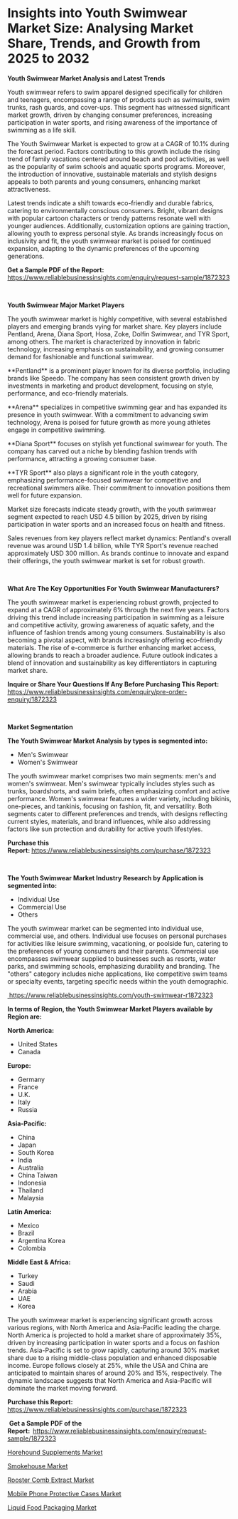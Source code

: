 <p><h1>Insights into Youth Swimwear Market Size: Analysing Market Share, Trends, and Growth from 2025 to 2032</h1></p><p><strong>Youth Swimwear Market Analysis and Latest Trends</strong></p>
<p><p>Youth swimwear refers to swim apparel designed specifically for children and teenagers, encompassing a range of products such as swimsuits, swim trunks, rash guards, and cover-ups. This segment has witnessed significant market growth, driven by changing consumer preferences, increasing participation in water sports, and rising awareness of the importance of swimming as a life skill.</p><p>The Youth Swimwear Market is expected to grow at a CAGR of 10.1% during the forecast period. Factors contributing to this growth include the rising trend of family vacations centered around beach and pool activities, as well as the popularity of swim schools and aquatic sports programs. Moreover, the introduction of innovative, sustainable materials and stylish designs appeals to both parents and young consumers, enhancing market attractiveness.</p><p>Latest trends indicate a shift towards eco-friendly and durable fabrics, catering to environmentally conscious consumers. Bright, vibrant designs with popular cartoon characters or trendy patterns resonate well with younger audiences. Additionally, customization options are gaining traction, allowing youth to express personal style. As brands increasingly focus on inclusivity and fit, the youth swimwear market is poised for continued expansion, adapting to the dynamic preferences of the upcoming generations.</p></p>
<p><strong>Get a Sample PDF of the Report:&nbsp;</strong> <a href="https://www.reliablebusinessinsights.com/enquiry/request-sample/1872323?utm_campaign=1106&utm_medium=2&utm_source=Github&utm_content=ia&utm_term=04042025&utm_id=youth-swimwear">https://www.reliablebusinessinsights.com/enquiry/request-sample/1872323</a></p>
<p>&nbsp;</p>
<p><strong>Youth Swimwear Major Market Players</strong></p>
<p><p>The youth swimwear market is highly competitive, with several established players and emerging brands vying for market share. Key players include Pentland, Arena, Diana Sport, Hosa, Zoke, Dolfin Swimwear, and TYR Sport, among others. The market is characterized by innovation in fabric technology, increasing emphasis on sustainability, and growing consumer demand for fashionable and functional swimwear.</p><p>**Pentland** is a prominent player known for its diverse portfolio, including brands like Speedo. The company has seen consistent growth driven by investments in marketing and product development, focusing on style, performance, and eco-friendly materials. </p><p>**Arena** specializes in competitive swimming gear and has expanded its presence in youth swimwear. With a commitment to advancing swim technology, Arena is poised for future growth as more young athletes engage in competitive swimming.</p><p>**Diana Sport** focuses on stylish yet functional swimwear for youth. The company has carved out a niche by blending fashion trends with performance, attracting a growing consumer base. </p><p>**TYR Sport** also plays a significant role in the youth category, emphasizing performance-focused swimwear for competitive and recreational swimmers alike. Their commitment to innovation positions them well for future expansion.</p><p>Market size forecasts indicate steady growth, with the youth swimwear segment expected to reach USD 4.5 billion by 2025, driven by rising participation in water sports and an increased focus on health and fitness.</p><p>Sales revenues from key players reflect market dynamics: Pentland's overall revenue was around USD 1.4 billion, while TYR Sport's revenue reached approximately USD 300 million. As brands continue to innovate and expand their offerings, the youth swimwear market is set for robust growth.</p></p>
<p>&nbsp;</p>
<p><strong>What Are The Key Opportunities For Youth Swimwear Manufacturers?</strong></p>
<p><p>The youth swimwear market is experiencing robust growth, projected to expand at a CAGR of approximately 6% through the next five years. Factors driving this trend include increasing participation in swimming as a leisure and competitive activity, growing awareness of aquatic safety, and the influence of fashion trends among young consumers. Sustainability is also becoming a pivotal aspect, with brands increasingly offering eco-friendly materials. The rise of e-commerce is further enhancing market access, allowing brands to reach a broader audience. Future outlook indicates a blend of innovation and sustainability as key differentiators in capturing market share.</p></p>
<p><strong>Inquire or Share Your Questions If Any Before Purchasing This Report:</strong> <a href="https://www.reliablebusinessinsights.com/enquiry/pre-order-enquiry/1872323?utm_campaign=1106&utm_medium=2&utm_source=Github&utm_content=ia&utm_term=04042025&utm_id=youth-swimwear">https://www.reliablebusinessinsights.com/enquiry/pre-order-enquiry/1872323</a></p>
<p>&nbsp;</p>
<p><strong>Market Segmentation</strong></p>
<p><strong>The Youth Swimwear Market Analysis by types is segmented into:</strong></p>
<p><ul><li>Men's Swimwear</li><li>Women's Swimwear</li></ul></p>
<p><p>The youth swimwear market comprises two main segments: men's and women's swimwear. Men's swimwear typically includes styles such as trunks, boardshorts, and swim briefs, often emphasizing comfort and active performance. Women's swimwear features a wider variety, including bikinis, one-pieces, and tankinis, focusing on fashion, fit, and versatility. Both segments cater to different preferences and trends, with designs reflecting current styles, materials, and brand influences, while also addressing factors like sun protection and durability for active youth lifestyles.</p></p>
<p><strong>Purchase this Report:&nbsp;</strong><a href="https://www.reliablebusinessinsights.com/purchase/1872323?utm_campaign=1106&utm_medium=2&utm_source=Github&utm_content=ia&utm_term=04042025&utm_id=youth-swimwear">https://www.reliablebusinessinsights.com/purchase/1872323</a></p>
<p>&nbsp;</p>
<p><strong>The Youth Swimwear Market Industry Research by Application is segmented into:</strong></p>
<p><ul><li>Individual Use</li><li>Commercial Use</li><li>Others</li></ul></p>
<p><p>The youth swimwear market can be segmented into individual use, commercial use, and others. Individual use focuses on personal purchases for activities like leisure swimming, vacationing, or poolside fun, catering to the preferences of young consumers and their parents. Commercial use encompasses swimwear supplied to businesses such as resorts, water parks, and swimming schools, emphasizing durability and branding. The "others" category includes niche applications, like competitive swim teams or specialty events, targeting specific needs within the youth demographic.</p></p>
<p><a href="https://www.reliablebusinessinsights.com/youth-swimwear-r1872323?utm_campaign=1106&utm_medium=2&utm_source=Github&utm_content=ia&utm_term=04042025&utm_id=youth-swimwear">&nbsp;https://www.reliablebusinessinsights.com/youth-swimwear-r1872323</a></p>
<p><strong>In terms of Region, the Youth Swimwear Market Players available by Region are:</strong></p>
<p>
    <p> <strong> North America: </strong>
        <ul>
            <li>United States</li>
            <li>Canada</li>
        </ul>
        </p> 
    <p> <strong> Europe: </strong>
        <ul>
            <li>Germany</li>
            <li>France</li>
            <li>U.K.</li>
            <li>Italy</li>
            <li>Russia</li>
        </ul>
        </p> 
    <p> <strong> Asia-Pacific: </strong>
        <ul>
            <li>China</li>
            <li>Japan</li>
            <li>South Korea</li>
            <li>India</li>
            <li>Australia</li>
            <li>China Taiwan</li>
            <li>Indonesia</li>
            <li>Thailand</li>
            <li>Malaysia</li>
        </ul>
        </p> 
    <p> <strong> Latin America: </strong>
        <ul>
            <li>Mexico</li>
            <li>Brazil</li>
            <li>Argentina Korea</li>
            <li>Colombia</li>
        </ul>
        </p> 
    <p> <strong> Middle East & Africa: </strong>
        <ul>
            <li>Turkey</li>
            <li>Saudi</li>
            <li>Arabia</li>
            <li>UAE</li>
            <li>Korea</li>
        </ul>
    </p>
    </p>
<p><p>The youth swimwear market is experiencing significant growth across various regions, with North America and Asia-Pacific leading the charge. North America is projected to hold a market share of approximately 35%, driven by increasing participation in water sports and a focus on fashion trends. Asia-Pacific is set to grow rapidly, capturing around 30% market share due to a rising middle-class population and enhanced disposable income. Europe follows closely at 25%, while the USA and China are anticipated to maintain shares of around 20% and 15%, respectively. The dynamic landscape suggests that North America and Asia-Pacific will dominate the market moving forward.</p></p>
<p><strong>Purchase this Report: </strong><a href="https://www.reliablebusinessinsights.com/purchase/1872323?utm_campaign=1106&utm_medium=2&utm_source=Github&utm_content=ia&utm_term=04042025&utm_id=youth-swimwear">https://www.reliablebusinessinsights.com/purchase/1872323</a></p>
<p>&nbsp;<strong>Get a Sample PDF of the Report:&nbsp;&nbsp;</strong><a href="https://www.reliablebusinessinsights.com/enquiry/request-sample/1872323?utm_campaign=1106&utm_medium=2&utm_source=Github&utm_content=ia&utm_term=04042025&utm_id=youth-swimwear">https://www.reliablebusinessinsights.com/enquiry/request-sample/1872323</a></p>
<p><strong></strong></p>
<p><p><a href="https://github.com/godekkutero4/Market-Research-Report-List-1/blob/main/horehound-supplements-market.md?utm_campaign=1106&utm_medium=2&utm_source=Github&utm_content=ia&utm_term=04042025&utm_id=youth-swimwear">Horehound Supplements Market</a></p><p><a href="https://github.com/rjaibiagha/Market-Research-Report-List-1/blob/main/smokehouse-market.md?utm_campaign=1106&utm_medium=2&utm_source=Github&utm_content=ia&utm_term=04042025&utm_id=youth-swimwear">Smokehouse Market</a></p><p><a href="https://github.com/rumaskdallys2/Market-Research-Report-List-1/blob/main/rooster-comb-extract-market.md?utm_campaign=1106&utm_medium=2&utm_source=Github&utm_content=ia&utm_term=04042025&utm_id=youth-swimwear">Rooster Comb Extract Market</a></p><p><a href="https://github.com/abdhsheila7/Market-Research-Report-List-1/blob/main/mobile-phone-protective-cases-market.md?utm_campaign=1106&utm_medium=2&utm_source=Github&utm_content=ia&utm_term=04042025&utm_id=youth-swimwear">Mobile Phone Protective Cases Market</a></p><p><a href="https://github.com/brinnoifon/Market-Research-Report-List-1/blob/main/liquid-food-packaging-market.md?utm_campaign=1106&utm_medium=2&utm_source=Github&utm_content=ia&utm_term=04042025&utm_id=youth-swimwear">Liquid Food Packaging Market</a></p></p>
